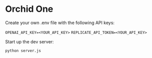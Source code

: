 # Orchid One

Create your own .env file with the following API keys:

`OPENAI_API_KEY=<YOUR_API_KEY>`
`REPLICATE_API_TOKEN=<YOUR_API_KEY>`

Start up the dev server:

`python server.js`

